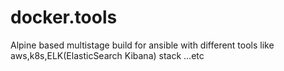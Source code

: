 # docker.tools
Alpine based multistage build for ansible with different tools like aws,k8s,ELK(ElasticSearch Kibana) stack ...etc


